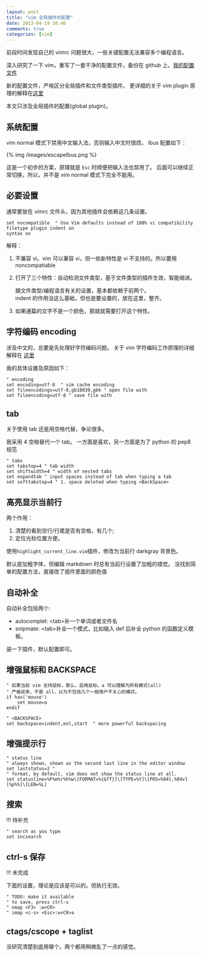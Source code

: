 ```yaml
---
layout: post
title: "vim 全局插件的配置"
date: 2013-04-19 16:46
comments: true
categories: [vim]
---
```


前段时间发现自己的 vimrc 问题很大，一些关键配置无法兼容多个编程语言。

深入研究了一下 vim，重写了一套干净的配置文件，备份在 github 上。[我的配置文件][myvimrc]

[myvimrc]: https://github.com/JackonYang/vimplugin

<!--more-->

新的配置文件，严格区分全局插件和文件类型插件。
更详细的关于 vim plugin 原理的解释在[这里][vimplugin]

本文只涉及全局插件的配置(global plugin)。

[vimplugin]: /blog/2013/04/19/vim-general-settings/

系统配置
--------

vim normal 模式下禁用中文输入法，否则输入中文时很烦。
ibus 配置如下：

{% img /images/escapeIbus.png %}

这是一个初步的方案，原理就是 `Esc` 时顺便把输入法也禁用了。
后面可以继续正常切换，所以，并不是 vim normal 模式下完全不能用。


必要设置
--------

通常要放在 vimrc 文件头，因为其他插件会依赖这几条设置。

``` vim
set nocompatible  " Use Vim defaults instead of 100% vi compatibility
filetype plugin indent on
syntax on
```

解释：

1. 不兼容 vi。vim 可以兼容 vi，但一些新特性是 vi 不支持的。所以要用 noncompatiable
2. 打开了三个特性：自动检测文件类型，基于文件类型的插件生效，智能缩进。

    跟文件类型/编程语言有关的设置，基本都依赖于前两个。  
    indent 的作用没这么基础，但也是要设置的，放在这里，整齐。
3. 如果通篇的文字不是一个颜色，那就就需要打开这个特性。

字符编码 encoding
-----------------

涉及中文的，总要是先处理好字符编码问题。
关于 vim 字符编码工作原理的详细解释在 [这里][encodingDetail]

[encodingDetail]: /blog/2012/11/21/ubuntu-and-vim-encoding-settings/

我的具体设置及原因如下：

``` vim
" encoding
set encoding=utf-8  " vim cache encoding
set fileencodings=utf-8,gb18030,gbk " open file with
set fileencoding=utf-8 " save file with
```

tab
---

关于使用 tab 还是用空格代替，争论很多。

我采用 4 空格替代一个 tab。
一方面是喜欢，另一方面是为了 python 的 pep8 规范

``` vim
" tabs
set tabstop=4 " tab width 
set shiftwidth=4 " width of nested tabs
set expandtab " input spaces instead of tab when typing a tab
set softtabstop=4 " 1. space deleted when typing <BackSpace>
```

高亮显示当前行 
--------------

两个作用：

1. 清楚的看到空行/行尾是否有空格，有几个;
2. 定位光标位置方便。

使用`highlight_current_line.vim`插件，修改为当前行 darkgray 背景色。

默认是加粗字体，但编辑 markdown 时总有当前行设置了加粗的错觉。
没找到简单的配置方法，直接改了插件里面的颜色值

自动补全
--------

自动补全包括两个: 

- autocomplet:  \<tab\>补一个单词或者文件名
- snipmate: \<tab\>补全一个模式，比如输入 def 后补全 python 的函数定义模板。

装一下插件，默认配置即可。

增强鼠标和 BACKSPACE
--------------------

``` vim
" 如果当前 vim 支持鼠标，那么，启用鼠标。a 可以理解为所有模式(all)
" 严格说来，不是 all，以为不包括几个一般用户不关心的模式。
if has('mouse')
    set mouse=a
endif

" <BACKSPACE>
set backspace=indent,eol,start  " more powerful backspacing
```

增强提示行
---------

``` vim
" status line
" always shown, shown as the second last line in the editor window
set laststatus=2 " 
" format, by default, vim does not show the status line at all.
set statusline=%F%m%r%h%w\[FORMAT=%{&ff}]\[TYPE=%Y]\[POS=%04l,%04v][%p%%]\[LEN=%L] 
```

搜索
----

!!! 待补充

``` vim
" search as you type
set incsearch
```

ctrl-s 保存
-----------

!!! 未完成

下面的设置，理论是应该是可以的。但执行无效。

```
" TODO: make it available
" to save, press ctrl-s
" nmap <F3> :w<CR>
" imap <c-s> <Esc>:w<CR>a
```

ctags/cscope + taglist
----------------------

没研究清楚到底用哪个。两个都用稍微乱了一点的感觉。

[vimer]: http://www.vimer.cn/
